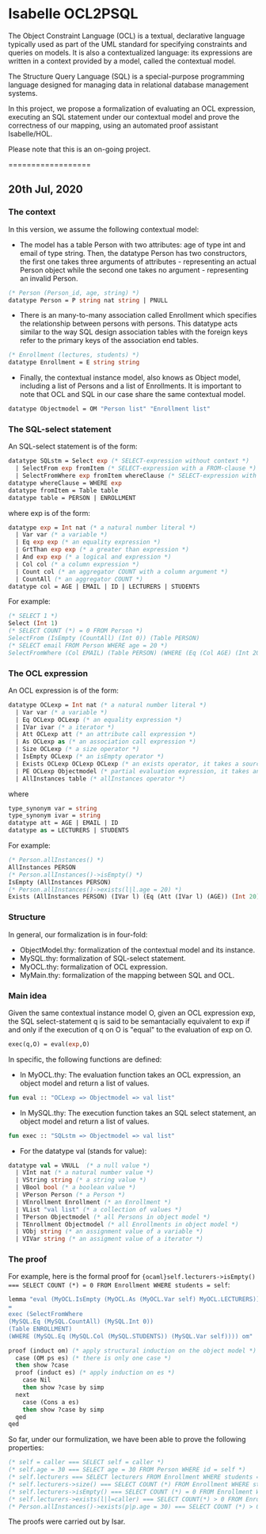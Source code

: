 # Isabelle OCL2PSQL

The Object Constraint Language (OCL) is a textual, declarative language typically used as part of the UML standard for specifying constraints and queries on models. It is also a contextualized language: its expressions are written in a context provided by a model, called the contextual model.

The Structure Query Language (SQL) is a special-purpose programming language designed for managing data in relational database management systems.

In this project, we propose a formalization of evaluating an OCL expression, executing an SQL statement under our contextual model and prove the correctness of our mapping, using an automated proof assistant Isabelle/HOL.

Please note that this is an on-going project.

==================
## 20th Jul, 2020

### The context
In this version, we assume the following contextual model:
- The model has a table Person with two attributes: age of type int and email of type string. Then, the datatype Person has two constructors, the first one takes three arguments of attributes - representing an actual Person object while the second one takes no argument - representing an invalid Person.
```ocaml
(* Person (Person_id, age, string) *) 
datatype Person = P string nat string | PNULL
``` 
- There is an many-to-many association called Enrollment which specifies the relationship between persons with persons. This datatype acts similar to the way SQL design association tables with the foreign keys refer to the primary keys
of the association end tables. 
```ocaml
(* Enrollment (lectures, students) *)
datatype Enrollment = E string string
```
- Finally, the contextual instance model, also knows as Object model, including a list of Persons and a list of Enrollments. It is important to note that OCL and SQL in our case share the same contextual model.
```ocaml
datatype Objectmodel = OM "Person list" "Enrollment list"
```

### The SQL-select statement
An SQL-select statement is of the form:
```ocaml
datatype SQLstm = Select exp (* SELECT-expression without context *)
  | SelectFrom exp fromItem (* SELECT-expression with a FROM-clause *)
  | SelectFromWhere exp fromItem whereClause (* SELECT-expression with a FROM-clause and a WHERE-clause *)
datatype whereClause = WHERE exp
datatype fromItem = Table table
datatype table = PERSON | ENROLLMENT
```
where exp is of the form:
```ocaml
datatype exp = Int nat (* a natural number literal *)
  | Var var (* a variable *)
  | Eq exp exp (* an equality expression *)
  | GrtThan exp exp (* a greater than expression *)
  | And exp exp (* a logical and expression *)
  | Col col (* a column expression *)
  | Count col (* an aggregator COUNT with a column argument *) 
  | CountAll (* an aggregator COUNT *)
datatype col = AGE | EMAIL | ID | LECTURERS | STUDENTS
```
For example:
```ocaml
(* SELECT 1 *)
Select (Int 1)
(* SELECT COUNT (*) = 0 FROM Person *)
SelectFrom (IsEmpty (CountAll) (Int 0)) (Table PERSON)
(* SELECT email FROM Person WHERE age = 20 *)
SelectFromWhere (Col EMAIL) (Table PERSON) (WHERE (Eq (Col AGE) (Int 20))
```

### The OCL expression
An OCL expression is of the form:
```ocaml
datatype OCLexp = Int nat (* a natural number literal *)
  | Var var (* a variable *)
  | Eq OCLexp OCLexp (* an equality expression *)
  | IVar ivar (* a iterator *)
  | Att OCLexp att (* an attribute call expression *)
  | As OCLexp as (* an association call expression *)
  | Size OCLexp (* a size operator *)
  | IsEmpty OCLexp (* an isEmpty operator *)
  | Exists OCLexp OCLexp OCLexp (* an exists operator, it takes a source expression, an iterator and a body expression, respectively *)
  | PE OCLexp Objectmodel (* partial evaluation expression, it takes an expression to be partially evaluated and the object model *)
  | AllInstances table (* allInstances operator *)
```
where
```ocaml
type_synonym var = string
type_synonym ivar = string
datatype att = AGE | EMAIL | ID
datatype as = LECTURERS | STUDENTS
```
For example:
```ocaml
(* Person.allInstances() *)
AllInstances PERSON
(* Person.allInstances()->isEmpty() *)
IsEmpty (AllInstances PERSON)
(* Person.allInstances()->exists(l|l.age = 20) *)
Exists (AllInstances PERSON) (IVar l) (Eq (Att (IVar l) (AGE)) (Int 20))
```

### Structure
In general, our formalization is in four-fold:
- ObjectModel.thy: formalization of the contextual model and its instance.
- MySQL.thy: formalization of SQL-select statement.
- MyOCL.thy: formalization of OCL expression.
- MyMain.thy: formalization of the mapping between SQL and OCL.

### Main idea 
Given the same contextual instance model O, given an OCL expression exp, the SQL select-statement q is said to be semantacially equivalent to exp
if and only if the execution of q on O is "equal" to the evaluation of exp on O. 
```ocaml
exec(q,O) = eval(exp,O)
```
In specific, the following functions are defined:
- In MyOCL.thy: The evaluation function takes an OCL expression, an object model and return a list of values.
```ocaml
fun eval :: "OCLexp => Objectmodel => val list"
```
- In MySQL.thy: The execution function takes an SQL select statement, an object model and return a list of values.
```ocaml
fun exec :: "SQLstm => Objectmodel => val list"
```

- For the datatype val (stands for value):
```ocaml
datatype val = VNULL  (* a null value *)
  | VInt nat (* a natural number value *)
  | VString string (* a string value *)
  | VBool bool (* a boolean value *)
  | VPerson Person (* a Person *)
  | VEnrollment Enrollment (* an Enrollment *)
  | VList "val list" (* a collection of values *)
  | TPerson Objectmodel (* all Persons in object model *)
  | TEnrollment Objectmodel (* all Enrollments in object model *)
  | VObj string (* an assignment value of a variable *)
  | VIVar string (* an assigment value of a iterator *)
```

### The proof
For example, here is the formal proof for ```{ocaml}self.lecturers->isEmpty() === SELECT COUNT (*) = 0 FROM Enrollment WHERE students = self```:
```ocaml
lemma "eval (MyOCL.IsEmpty (MyOCL.As (MyOCL.Var self) MyOCL.LECTURERS)) om 
= 
exec (SelectFromWhere 
(MySQL.Eq (MySQL.CountAll) (MySQL.Int 0)) 
(Table ENROLLMENT) 
(WHERE (MySQL.Eq (MySQL.Col (MySQL.STUDENTS)) (MySQL.Var self)))) om"

proof (induct om) (* apply structural induction on the object model *)
  case (OM ps es) (* there is only one case *)
  then show ?case
  proof (induct es) (* apply induction on es *)
    case Nil
    then show ?case by simp
  next
    case (Cons a es)
    then show ?case by simp
  qed
qed
```

So far, under our formulization, we have been able to prove the following properties:
```ocaml
(* self = caller === SELECT self = caller *)
(* self.age = 30 === SELECT age = 30 FROM Person WHERE id = self *)
(* self.lecturers === SELECT lecturers FROM Enrollment WHERE students = self *)
(* self.lecturers->size() === SELECT COUNT (*) FROM Enrollment WHERE students = self *)
(* self.lecturers->isEmpty() === SELECT COUNT (*) = 0 FROM Enrollment WHERE students = self *)
(* self.lecturers->exists(l|l=caller) === SELECT COUNT(*) > 0 FROM Enrollment WHERE self = students AND lecturers = caller *)
(* Person.allInstances()->exists(p|p.age = 30) === SELECT COUNT (*) > 0 FROM Person WHERE age = 30*)
```
The proofs were carried out by Isar.
